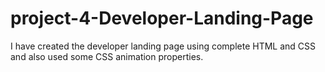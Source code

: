 # project-4-Developer-Landing-Page
I have created the developer landing page using complete HTML and CSS and also used some CSS animation properties.
